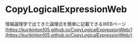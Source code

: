 # CopyLogicalExpressionWeb
情報論理学で出てきた論理式を簡単に記載できるWEBページ
[https://kurikinton105.github.io/CopyLogicalExpressionWeb/](https://kurikinton105.github.io/CopyLogicalExpressionWeb/)
